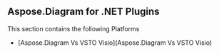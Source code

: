 ## Aspose.Diagram for .NET Plugins

This section contains the following Platforms
* [Aspose.Diagram Vs VSTO Visio](Aspose.Diagram Vs VSTO Visio)